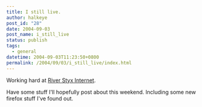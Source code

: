 ```yaml
---
title: I still live.
author: halkeye
post_id: "28"
date: 2004-09-03
post_name: i_still_live
status: publish
tags:
  - general
datetime: 2004-09-03T11:23:50+0800
permalink: /2004/09/03/i_still_live/index.html
---
```


Working hard at [River Styx Internet](https://www.riverstyx.net).  

Have some stuff I'll hopefully post about this weekend. Including some new firefox stuff I've found out.
